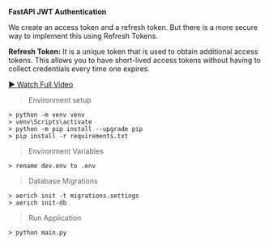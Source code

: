 **FastAPI JWT Authentication**

We create an access token and a refresh token. But there is a more secure way to implement this using Refresh Tokens.

**Refresh Token:** It is a unique token that is used to obtain additional access tokens. This allows you to have short-lived access tokens without having to collect credentials every time one expires.

[▶️ Watch Full Video](https://youtu.be/LgFxZhdhgeg?si=psrPGhi3Yg-zCdAh)

> Environment setup
```
> python -m venv venv
> venv\Scripts\activate
> python -m pip install --upgrade pip
> pip install -r requirements.txt
```

> Environment Variables
```
> rename dev.env to .env
```

> Database Migrations
```
> aerich init -t migrations.settings
> aerich init-db
```

> Run Application
```
> python main.py
```